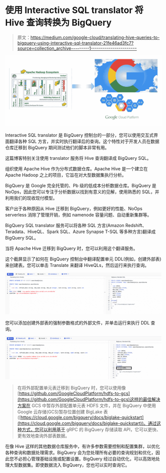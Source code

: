 # 使用 Interactive SQL translator 将 Hive 查询转换为 BigQuery

> 原文：<https://medium.com/google-cloud/translating-hive-queries-to-bigquery-using-interactive-sql-translator-21fe46ad3fc7?source=collection_archive---------1----------------------->

![](img/3c7c3fd1a00925c92bcdee4f3b49ea78.png)

Interactive SQL translator 是 BigQuery 控制台的一部分，您可以使用交互式界面翻译各种 SQL 方言，并实时执行翻译后的查询。这个特性对于开发人员在数据仓库迁移到 BigQuery 期间测试他们的脚本非常有用。

这篇博客特别关注使用 translator 服务将 Hive 查询翻译成 BigQuery SQL。

组织使用 Apache Hive 作为分布式数据仓库。Apache Hive 是一个建立在 Apache Hadoop 之上的项目，它旨在对大型数据集执行分析。

BigQuery 是 Google 完全托管的、Pb 级的低成本分析数据仓库。BigQuery 是 NoOps，因此您可以专注于分析数据以找到有意义的见解，使用熟悉的 SQL，并利用我们的现收现付模型。

客户出于各种原因从 Hive 迁移到 BigQuery，例如更好的性能、NoOps serverless 消除了管理开销，例如 namenode 容量问题、自动重新集群等。

BigQuery SQL translator 服务可以将各种 SQL 方言(Amazon Redshift、Teradata、HiveQL、Spark SQL、Azure Synapse T-SQL 等多种方言)翻译成 BigQuery SQL。

当将 Apache Hive 迁移到 BigQuery 时，您可以利用这个翻译服务。

这个截屏显示了如何在 BigQuery 控制台中翻译配置单元 DDL(例如，创建外部表)来创建表。您可以单击 Translate 来翻译 HiveQLs，然后运行来执行查询。

![](img/81b9f2714f43dca70ef9b906b2e9a49f.png)

您可以添加创建外部表的强制参数格式的外部文件，并单击运行来执行 DDL 查询。

![](img/f332e23242f344dabdaa9c08718ab651.png)

> 在将外部配置单元表迁移到 BigQuery 时，您可以使用像[https://github.com/GoogleCloudPlatform/hdfs-to-gcs](https://github.com/GoogleCloudPlatform/hdfs-to-gcs)这样的最佳解决方案在 GCS 中暂存外部配置单元表 HDFS 文件，并在 BigQuery 中使用 Google 云存储(GCS)暂存位置创建 BigLake 表([https://cloud.google.com/bigquery/docs/biglake-quickstart](https://cloud.google.com/bigquery/docs/biglake-quickstart))。通过这种方式，您可以利用基于 gRPC 的 BigQuery 存储读取 API，它可以更快、更有效地查询外部表数据。

在像 Hive 这样的其他数据仓库服务中，有许多参数需要控制和配置集群，以优化各种查询和数据处理需求。BigQuery 会为您处理所有必要的查询规划和优化，因此您不必担心管理基础设施或配置设置。BigQuery 经过自动优化，可以高效地处理大型数据集。即使数据流入 BigQuery，您也可以实时查询它。